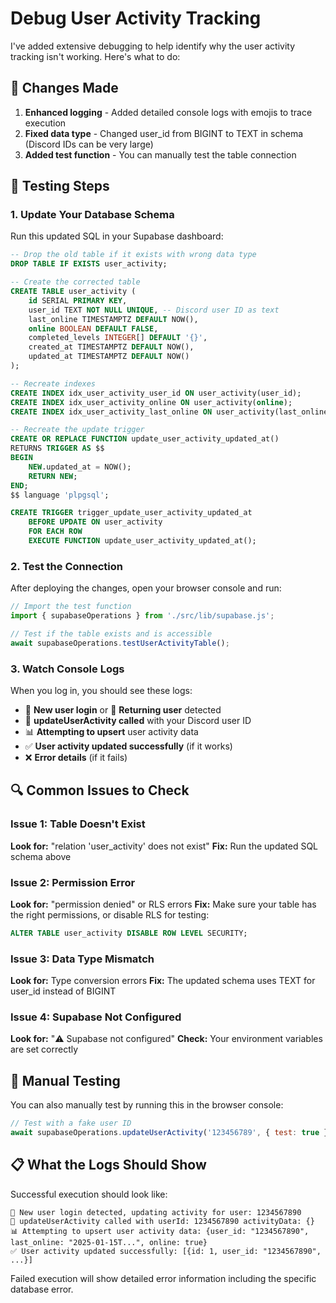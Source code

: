 # Debug User Activity Tracking

I've added extensive debugging to help identify why the user activity tracking isn't working. Here's what to do:

## 🔧 Changes Made

1. **Enhanced logging** - Added detailed console logs with emojis to trace execution
2. **Fixed data type** - Changed user_id from BIGINT to TEXT in schema (Discord IDs can be very large)
3. **Added test function** - You can manually test the table connection

## 🧪 Testing Steps

### 1. Update Your Database Schema
Run this updated SQL in your Supabase dashboard:

```sql
-- Drop the old table if it exists with wrong data type
DROP TABLE IF EXISTS user_activity;

-- Create the corrected table
CREATE TABLE user_activity (
    id SERIAL PRIMARY KEY,
    user_id TEXT NOT NULL UNIQUE, -- Discord user ID as text
    last_online TIMESTAMPTZ DEFAULT NOW(),
    online BOOLEAN DEFAULT FALSE,
    completed_levels INTEGER[] DEFAULT '{}',
    created_at TIMESTAMPTZ DEFAULT NOW(),
    updated_at TIMESTAMPTZ DEFAULT NOW()
);

-- Recreate indexes
CREATE INDEX idx_user_activity_user_id ON user_activity(user_id);
CREATE INDEX idx_user_activity_online ON user_activity(online);
CREATE INDEX idx_user_activity_last_online ON user_activity(last_online);

-- Recreate the update trigger
CREATE OR REPLACE FUNCTION update_user_activity_updated_at()
RETURNS TRIGGER AS $$
BEGIN
    NEW.updated_at = NOW();
    RETURN NEW;
END;
$$ language 'plpgsql';

CREATE TRIGGER trigger_update_user_activity_updated_at
    BEFORE UPDATE ON user_activity
    FOR EACH ROW
    EXECUTE FUNCTION update_user_activity_updated_at();
```

### 2. Test the Connection
After deploying the changes, open your browser console and run:

```javascript
// Import the test function
import { supabaseOperations } from './src/lib/supabase.js';

// Test if the table exists and is accessible
await supabaseOperations.testUserActivityTable();
```

### 3. Watch Console Logs
When you log in, you should see these logs:

- 🚀 **New user login** or 🔄 **Returning user** detected
- 🔄 **updateUserActivity called** with your Discord user ID
- 📊 **Attempting to upsert** user activity data
- ✅ **User activity updated successfully** (if it works)
- ❌ **Error details** (if it fails)

## 🔍 Common Issues to Check

### Issue 1: Table Doesn't Exist
**Look for:** "relation 'user_activity' does not exist"
**Fix:** Run the updated SQL schema above

### Issue 2: Permission Error
**Look for:** "permission denied" or RLS errors
**Fix:** Make sure your table has the right permissions, or disable RLS for testing:
```sql
ALTER TABLE user_activity DISABLE ROW LEVEL SECURITY;
```

### Issue 3: Data Type Mismatch
**Look for:** Type conversion errors
**Fix:** The updated schema uses TEXT for user_id instead of BIGINT

### Issue 4: Supabase Not Configured
**Look for:** "⚠️ Supabase not configured"
**Check:** Your environment variables are set correctly

## 🐛 Manual Testing

You can also manually test by running this in the browser console:

```javascript
// Test with a fake user ID
await supabaseOperations.updateUserActivity('123456789', { test: true });
```

## 📋 What the Logs Should Show

Successful execution should look like:
```
🚀 New user login detected, updating activity for user: 1234567890
🔄 updateUserActivity called with userId: 1234567890 activityData: {}
📊 Attempting to upsert user activity data: {user_id: "1234567890", last_online: "2025-01-15T...", online: true}
✅ User activity updated successfully: [{id: 1, user_id: "1234567890", ...}]
```

Failed execution will show detailed error information including the specific database error.